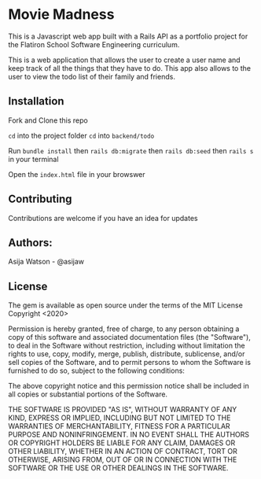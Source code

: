 # Movie Madness

This is a Javascript web app built with a Rails API as a portfolio project for the Flatiron School Software Engineering curriculum.


This is a web application that allows the user to create a user name and keep track of all the things that they have to do. This app also allows to the user to view the todo list of their family and friends.

## Installation

Fork and Clone this repo

`cd` into the project folder
`cd` into `backend/todo`

Run `bundle install` 
    then `rails db:migrate`
    then `rails db:seed`
    then `rails s` in your terminal

Open the `index.html` file in your browswer

## Contributing

Contributions are welcome if you have an idea for updates

## Authors:

Asija Watson - @asijaw

## License

The gem is available as open source under the terms of the MIT License 
Copyright <2020> 

Permission is hereby granted, free of charge, to any person obtaining a copy of this software and associated documentation files (the "Software"), to deal in the Software without restriction, including without limitation the rights to use, copy, modify, merge, publish, distribute, sublicense, and/or sell copies of the Software, and to permit persons to whom the Software is furnished to do so, subject to the following conditions:

The above copyright notice and this permission notice shall be included in all copies or substantial portions of the Software.

THE SOFTWARE IS PROVIDED "AS IS", WITHOUT WARRANTY OF ANY KIND, EXPRESS OR IMPLIED, INCLUDING BUT NOT LIMITED TO THE WARRANTIES OF MERCHANTABILITY, FITNESS FOR A PARTICULAR PURPOSE AND NONINFRINGEMENT. IN NO EVENT SHALL THE AUTHORS OR COPYRIGHT HOLDERS BE LIABLE FOR ANY CLAIM, DAMAGES OR OTHER LIABILITY, WHETHER IN AN ACTION OF CONTRACT, TORT OR OTHERWISE, ARISING FROM, OUT OF OR IN CONNECTION WITH THE SOFTWARE OR THE USE OR OTHER DEALINGS IN THE SOFTWARE.